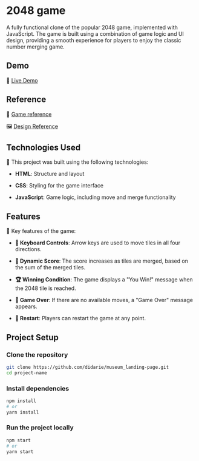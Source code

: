 # 2048 game

A fully functional clone of the popular 2048 game, implemented with JavaScript. The game is built using a combination of game logic and UI design, providing a smooth experience for players to enjoy the classic number merging game.

## Demo

🔗 [Live Demo](https://didarie.github.io/2048_game/)

## Reference

🧩 [Game reference](https://play2048.co/)

🖼 [Design Reference](./src/images/reference.png)

## Technologies Used

📌 This project was built using the following technologies:

- **HTML**: Structure and layout

- **CSS**: Styling for the game interface

- **JavaScript**: Game logic, including move and merge functionality

## Features
📌 Key features of the game:

- **🔄 Keyboard Controls**: Arrow keys are used to move tiles in all four directions.

- **🎉 Dynamic Score**: The score increases as tiles are merged, based on the sum of the merged tiles.

- **🏆 Winning Condition**: The game displays a "You Win!" message when the 2048 tile is reached.

- **🚫 Game Over**: If there are no available moves, a "Game Over" message appears.

- **🔄 Restart**: Players can restart the game at any point.

## Project Setup

### Clone the repository
```bash
git clone https://github.com/didarie/museum_landing-page.git
cd project-name
```

### Install dependencies

```bash
npm install
# or
yarn install
```

### Run the project locally

```bash
npm start
# or
yarn start


